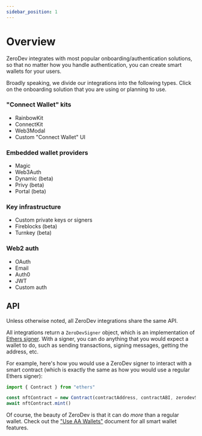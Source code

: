 ```yaml
---
sidebar_position: 1
---
```


# Overview

ZeroDev integrates with most popular onboarding/authentication solutions, so that no matter how you handle authentication, you can create smart wallets for your users.

Broadly speaking, we divide our integrations into the following types.  Click on the onboarding solution that you are using or planning to use.

### "Connect Wallet" kits

- RainbowKit
- ConnectKit
- Web3Modal
- Custom "Connect Wallet" UI

### Embedded wallet providers

- Magic
- Web3Auth
- Dynamic (beta)
- Privy (beta)
- Portal (beta)

### Key infrastructure

- Custom private keys or signers
- Fireblocks (beta)
- Turnkey (beta)

### Web2 auth

- OAuth
- Email
- Auth0
- JWT
- Custom auth

## API

Unless otherwise noted, all ZeroDev integrations share the same API.

All integrations return a `ZeroDevSigner` object, which is an implementation of [Ethers signer](https://docs.ethers.org/v5/api/signer/).  With a signer, you can do anything that you would expect a wallet to do, such as sending transactions, signing messages, getting the address, etc.

For example, here's how you would use a ZeroDev signer to interact with a smart contract (which is exactly the same as how you would use a regular Ethers signer):

```typescript
import { Contract } from "ethers"

const nftContract = new Contract(contractAddress, contractABI, zerodevSigner)
await nftContract.mint()
```

Of course, the beauty of ZeroDev is that it can do *more* than a regular wallet.  Check out the ["Use AA Wallets"](/use-wallets/overview) document for all smart wallet features.